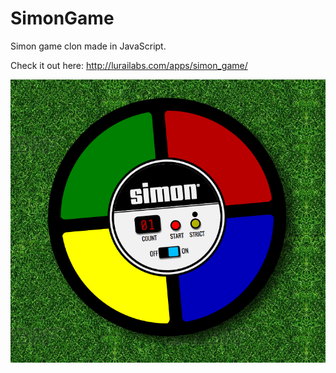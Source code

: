 # SimonGame

Simon game clon made in JavaScript.

Check it out here: http://lurailabs.com/apps/simon_game/

![Alt text](/img/simon_game.png?raw=true "Simon game screen capture")
